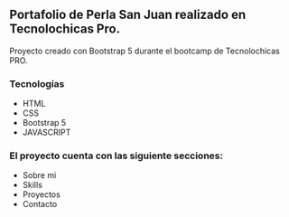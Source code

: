 
## Portafolio de Perla San Juan realizado en Tecnolochicas Pro.
Proyecto creado con Bootstrap 5 durante el bootcamp de Tecnolochicas PRO.
### Tecnologías
* HTML
* CSS
* Bootstrap 5
* JAVASCRIPT
### El proyecto cuenta con las siguiente secciones:
* Sobre mi
* Skills
* Proyectos
* Contacto
